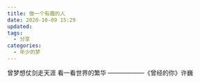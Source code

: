 ```yaml
---
title: 做一个有趣的人
date: 2020-10-09 15:29
updated: 
tags:
  - 分享
categories:
  - 年少的梦
---
```


曾梦想仗剑走天涯
看一看世界的繁华
——————《曾经的你》许巍